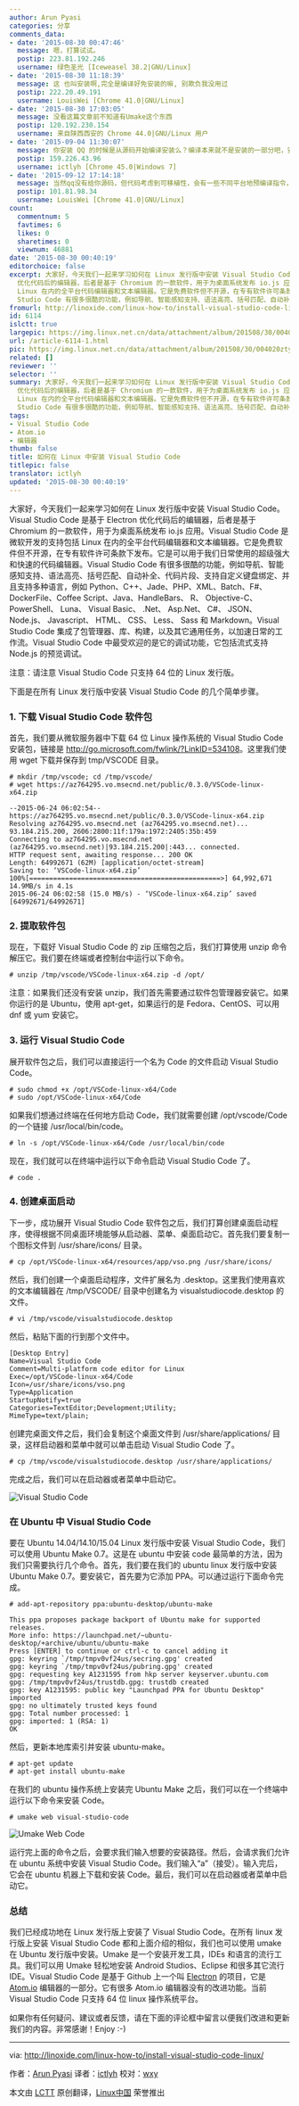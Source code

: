 ```yaml
---
author: Arun Pyasi
categories: 分享
comments_data:
- date: '2015-08-30 00:47:46'
  message: 嗯，打算试试。
  postip: 223.81.192.246
  username: 绿色圣光 [Iceweasel 38.2|GNU/Linux]
- date: '2015-08-30 11:18:39'
  message: 这 也叫安装啊,完全是编译好免安装的嘛, 别欺负我没用过
  postip: 222.20.49.191
  username: LouisWei [Chrome 41.0|GNU/Linux]
- date: '2015-08-30 17:03:05'
  message: 没看这篇文章前不知道有Umake这个东西
  postip: 120.192.230.154
  username: 来自陕西西安的 Chrome 44.0|GNU/Linux 用户
- date: '2015-09-04 11:30:07'
  message: 你安装 QQ 的时候是从源码开始编译安装么？编译本来就不是安装的一部分吧，安装就是复制一下可执行文件，注册一些系统变量而已，个人感觉，仅供参考
  postip: 159.226.43.96
  username: ictlyh [Chrome 45.0|Windows 7]
- date: '2015-09-12 17:14:18'
  message: 当然qq没有给你源码，但代码考虑到可移植性，会有一些不同平台地预编译指令，当然得在具体主机上编译。但windows例外，整个生态较好，下载下来用就好。
  postip: 101.81.98.34
  username: LouisWei [Chrome 41.0|GNU/Linux]
count:
  commentnum: 5
  favtimes: 6
  likes: 0
  sharetimes: 0
  viewnum: 46881
date: '2015-08-30 00:40:19'
editorchoice: false
excerpt: 大家好，今天我们一起来学习如何在 Linux 发行版中安装 Visual Studio Code。Visual Studio Code 是基于 Electron
  优化代码后的编辑器，后者是基于 Chromium 的一款软件，用于为桌面系统发布 io.js 应用。Visual Studio Code 是微软开发的支持包括
  Linux 在内的全平台代码编辑器和文本编辑器。它是免费软件但不开源，在专有软件许可条款下发布。它是可以用于我们日常使用的超级强大和快速的代码编辑器。Visual
  Studio Code 有很多很酷的功能，例如导航、智能感知支持、语法高亮、括号匹配、自动补全、代码片段、支持自定义键盘绑定、并且
fromurl: http://linoxide.com/linux-how-to/install-visual-studio-code-linux/
id: 6114
islctt: true
largepic: https://img.linux.net.cn/data/attachment/album/201508/30/004020ztyrfejujx6uqd7u.png
url: /article-6114-1.html
pic: https://img.linux.net.cn/data/attachment/album/201508/30/004020ztyrfejujx6uqd7u.png.thumb.jpg
related: []
reviewer: ''
selector: ''
summary: 大家好，今天我们一起来学习如何在 Linux 发行版中安装 Visual Studio Code。Visual Studio Code 是基于 Electron
  优化代码后的编辑器，后者是基于 Chromium 的一款软件，用于为桌面系统发布 io.js 应用。Visual Studio Code 是微软开发的支持包括
  Linux 在内的全平台代码编辑器和文本编辑器。它是免费软件但不开源，在专有软件许可条款下发布。它是可以用于我们日常使用的超级强大和快速的代码编辑器。Visual
  Studio Code 有很多很酷的功能，例如导航、智能感知支持、语法高亮、括号匹配、自动补全、代码片段、支持自定义键盘绑定、并且
tags:
- Visual Studio Code
- Atom.io
- 编辑器
thumb: false
title: 如何在 Linux 中安装 Visual Studio Code
titlepic: false
translator: ictlyh
updated: '2015-08-30 00:40:19'
---
```


大家好，今天我们一起来学习如何在 Linux 发行版中安装 Visual Studio Code。Visual Studio Code 是基于 Electron 优化代码后的编辑器，后者是基于 Chromium 的一款软件，用于为桌面系统发布 io.js 应用。Visual Studio Code 是微软开发的支持包括 Linux 在内的全平台代码编辑器和文本编辑器。它是免费软件但不开源，在专有软件许可条款下发布。它是可以用于我们日常使用的超级强大和快速的代码编辑器。Visual Studio Code 有很多很酷的功能，例如导航、智能感知支持、语法高亮、括号匹配、自动补全、代码片段、支持自定义键盘绑定、并且支持多种语言，例如 Python、C++、Jade、PHP、XML、Batch、F#、DockerFile、Coffee Script、Java、HandleBars、 R、 Objective-C、 PowerShell、 Luna、 Visual Basic、 .Net、 Asp.Net、 C#、 JSON、 Node.js、 Javascript、 HTML、 CSS、 Less、 Sass 和 Markdown。Visual Studio Code 集成了包管理器、库、构建，以及其它通用任务，以加速日常的工作流。Visual Studio Code 中最受欢迎的是它的调试功能，它包括流式支持 Node.js 的预览调试。


注意：请注意 Visual Studio Code 只支持 64 位的 Linux 发行版。


下面是在所有 Linux 发行版中安装 Visual Studio Code 的几个简单步骤。


### 1. 下载 Visual Studio Code 软件包


首先，我们要从微软服务器中下载 64 位 Linux 操作系统的 Visual Studio Code 安装包，链接是 <http://go.microsoft.com/fwlink/?LinkID=534108>。这里我们使用 wget 下载并保存到 tmp/VSCODE 目录。



```
# mkdir /tmp/vscode; cd /tmp/vscode/
# wget https://az764295.vo.msecnd.net/public/0.3.0/VSCode-linux-x64.zip

--2015-06-24 06:02:54-- https://az764295.vo.msecnd.net/public/0.3.0/VSCode-linux-x64.zip
Resolving az764295.vo.msecnd.net (az764295.vo.msecnd.net)... 93.184.215.200, 2606:2800:11f:179a:1972:2405:35b:459
Connecting to az764295.vo.msecnd.net (az764295.vo.msecnd.net)|93.184.215.200|:443... connected.
HTTP request sent, awaiting response... 200 OK
Length: 64992671 (62M) [application/octet-stream]
Saving to: ‘VSCode-linux-x64.zip’
100%[================================================>] 64,992,671 14.9MB/s in 4.1s
2015-06-24 06:02:58 (15.0 MB/s) - ‘VSCode-linux-x64.zip’ saved [64992671/64992671]

```

### 2. 提取软件包


现在，下载好 Visual Studio Code 的 zip 压缩包之后，我们打算使用 unzip 命令解压它。我们要在终端或者控制台中运行以下命令。



```
# unzip /tmp/vscode/VSCode-linux-x64.zip -d /opt/

```

注意：如果我们还没有安装 unzip，我们首先需要通过软件包管理器安装它。如果你运行的是 Ubuntu，使用 apt-get，如果运行的是 Fedora、CentOS、可以用 dnf 或 yum 安装它。


### 3. 运行 Visual Studio Code


展开软件包之后，我们可以直接运行一个名为 Code 的文件启动 Visual Studio Code。



```
# sudo chmod +x /opt/VSCode-linux-x64/Code
# sudo /opt/VSCode-linux-x64/Code

```

如果我们想通过终端在任何地方启动 Code，我们就需要创建 /opt/vscode/Code 的一个链接 /usr/local/bin/code。



```
# ln -s /opt/VSCode-linux-x64/Code /usr/local/bin/code

```

现在，我们就可以在终端中运行以下命令启动 Visual Studio Code 了。



```
# code .

```

### 4. 创建桌面启动


下一步，成功展开 Visual Studio Code 软件包之后，我们打算创建桌面启动程序，使得根据不同桌面环境能够从启动器、菜单、桌面启动它。首先我们要复制一个图标文件到 /usr/share/icons/ 目录。



```
# cp /opt/VSCode-linux-x64/resources/app/vso.png /usr/share/icons/

```

然后，我们创建一个桌面启动程序，文件扩展名为 .desktop。这里我们使用喜欢的文本编辑器在 /tmp/VSCODE/ 目录中创建名为 visualstudiocode.desktop 的文件。



```
# vi /tmp/vscode/visualstudiocode.desktop

```

然后，粘贴下面的行到那个文件中。



```
[Desktop Entry]
Name=Visual Studio Code
Comment=Multi-platform code editor for Linux
Exec=/opt/VSCode-linux-x64/Code
Icon=/usr/share/icons/vso.png
Type=Application
StartupNotify=true
Categories=TextEditor;Development;Utility;
MimeType=text/plain;

```

创建完桌面文件之后，我们会复制这个桌面文件到 /usr/share/applications/ 目录，这样启动器和菜单中就可以单击启动 Visual Studio Code 了。



```
# cp /tmp/vscode/visualstudiocode.desktop /usr/share/applications/

```

完成之后，我们可以在启动器或者菜单中启动它。


![Visual Studio Code](/data/attachment/album/201508/30/004020ztyrfejujx6uqd7u.png)


### 在 Ubuntu 中 Visual Studio Code


要在 Ubuntu 14.04/14.10/15.04 Linux 发行版中安装 Visual Studio Code，我们可以使用 Ubuntu Make 0.7。这是在 ubuntu 中安装 code 最简单的方法，因为我们只需要执行几个命令。首先，我们要在我们的 ubuntu linux 发行版中安装 Ubuntu Make 0.7。要安装它，首先要为它添加 PPA。可以通过运行下面命令完成。



```
# add-apt-repository ppa:ubuntu-desktop/ubuntu-make

This ppa proposes package backport of Ubuntu make for supported releases.
More info: https://launchpad.net/~ubuntu-desktop/+archive/ubuntu/ubuntu-make
Press [ENTER] to continue or ctrl-c to cancel adding it
gpg: keyring `/tmp/tmpv0vf24us/secring.gpg' created
gpg: keyring `/tmp/tmpv0vf24us/pubring.gpg' created
gpg: requesting key A1231595 from hkp server keyserver.ubuntu.com
gpg: /tmp/tmpv0vf24us/trustdb.gpg: trustdb created
gpg: key A1231595: public key "Launchpad PPA for Ubuntu Desktop" imported
gpg: no ultimately trusted keys found
gpg: Total number processed: 1
gpg: imported: 1 (RSA: 1)
OK

```

然后，更新本地库索引并安装 ubuntu-make。



```
# apt-get update
# apt-get install ubuntu-make

```

在我们的 ubuntu 操作系统上安装完 Ubuntu Make 之后，我们可以在一个终端中运行以下命令来安装 Code。



```
# umake web visual-studio-code

```

![Umake Web Code](/data/attachment/album/201508/30/004021qhan1j1am2aqhaka.png)


运行完上面的命令之后，会要求我们输入想要的安装路径。然后，会请求我们允许在 ubuntu 系统中安装 Visual Studio Code。我们输入“a”（接受）。输入完后，它会在 ubuntu 机器上下载和安装 Code。最后，我们可以在启动器或者菜单中启动它。


### 总结


我们已经成功地在 Linux 发行版上安装了 Visual Studio Code。在所有 linux 发行版上安装 Visual Studio Code 都和上面介绍的相似，我们也可以使用 umake 在 Ubuntu 发行版中安装。Umake 是一个安装开发工具，IDEs 和语言的流行工具。我们可以用 Umake 轻松地安装 Android Studios、Eclipse 和很多其它流行 IDE。Visual Studio Code 是基于 Github 上一个叫 [Electron](https://github.com/atom/electron) 的项目，它是 [Atom.io](https://github.com/atom/atom) 编辑器的一部分。它有很多 Atom.io 编辑器没有的改进功能。当前 Visual Studio Code 只支持 64 位 linux 操作系统平台。


如果你有任何疑问、建议或者反馈，请在下面的评论框中留言以便我们改进和更新我们的内容。非常感谢！Enjoy :-)




---


via: <http://linoxide.com/linux-how-to/install-visual-studio-code-linux/>


作者：[Arun Pyasi](http://linoxide.com/author/arunp/) 译者：[ictlyh](https://github.com/ictlyh) 校对：[wxy](https://github.com/wxy)


本文由 [LCTT](https://github.com/LCTT/TranslateProject) 原创翻译，[Linux中国](https://linux.cn/) 荣誉推出